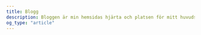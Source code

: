 ```yaml
---
title: Blogg
description: Bloggen är min hemsidas hjärta och platsen för mitt huvudsakliga skrivande. Här finns länkar till och reflektioner kring musik, litteratur och bildkonst, m.m.
og_type: "article"
---
```

